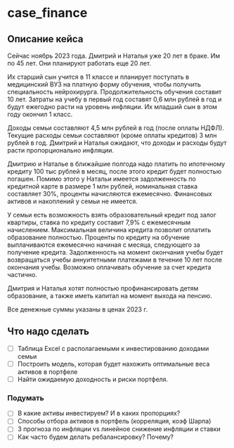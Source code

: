# case_finance
## Описание кейса
Сейчас ноябрь 2023 года. Дмитрий и Наталья уже 20 лет в браке. Им по 45 лет. Они планируют работать еще 20 лет.

Их старший сын учится в 11 классе и планирует поступать в медицинский ВУЗ на платную форму обучения, чтобы получить специальность нейрохирурга. Продолжительность обучения составит 10 лет. Затраты на учебу в первый год составят 0,6 млн рублей в год и будут ежегодно расти на уровень инфляции. Их младший сын в этом году окончил 1 класс.

Доходы семьи составляют 4,5 млн рублей в год (после оплаты НДФЛ). Текущие расходы семьи составляют (кроме оплаты кредитов) 3 млн рублей в год. Дмитрий и Наталья ожидают, что доходы и расходы будут расти пропорционально инфляции.

Дмитрию и Наталье в ближайшие полгода надо платить по ипотечному кредиту 100 тыс рублей в месяц, после этого кредит будет полностью погашен. Помимо этого у Натальи имеется задолженность по кредитной карте в размере 1 млн рублей, номинальная ставка составляет 30%, проценты начисляются ежемесячно. Финансовых активов и накоплений у семьи не имеется.

У семьи есть возможность взять образовательный кредит под залог квартиры, ставка по кредиту составит 7,9% с ежемесячным начислением. Максимальная величина кредита позволит оплатить образование полностью. Проценты по кредиту на обучение выплачиваются ежемесячно начиная с месяца, следующего за получение кредита. Задолженность на момент окончания учебы будет возвращаться учебы аннуитетными платежами в течение 10 лет после окончания учебы. Возможно оплачивать обучение за счет кредита частично.

Дмитрия и Наталья хотят полностью профинансировать детям образование, а также иметь капитал на момент выхода на пенсию.

Все денежные суммы указаны в ценах 2023 г.

## Что надо сделать
- [ ] Таблица Excel с располагаемыми к инвестированию доходами семьи
- [ ] Построить модель, которая будет нахожить оптимальные веса активов в портфеле
- [ ] Найти ожидаемую доходность и риски портфеля. 

### Подумать
- [ ] В какие активы инвестируем? И в каких пропорциях?
- [ ] Способы отбора активов в портфель (корреляция, коэф Шарпа)
- [ ] 3 прогноза по инфляции vs линейное снижение инфляции и ставки
- [ ] Как часто будем делать ребалансировку? Почему?
